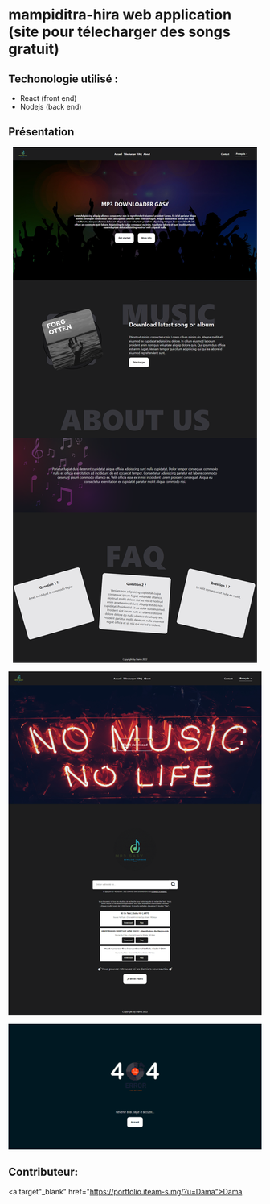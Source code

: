 # mampiditra-hira web application (site pour télecharger des songs gratuit)

## Techonologie utilisé :
* React (front end)
* Nodejs (back end)

## Présentation <br>
<p align="center">
  <img src="screenshoots/mp3gasy.png" />
</p>
<p align="center">
  <img src="screenshoots/download_page.png" />
</p>
<p align="center">
  <img src="screenshoots/error.png" />
</p>

## Contributeur:
<a target"_blank" href="https://portfolio.iteam-s.mg/?u=Dama">Dama</a>
